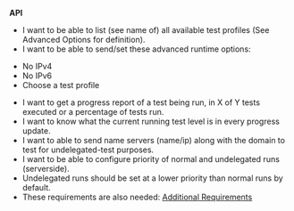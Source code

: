 **API**
* I want to be able to list (see name of) all available test profiles (See Advanced Options for definition).
* I want to be able to send/set these advanced runtime options:
 - No IPv4
 - No IPv6
 - Choose a test profile
* I want to get a progress report of a test being run, in X of Y tests executed or a percentage of tests run.
* I want to know what the current running test level is in every progress update.
* I want to able to send name servers (name/ip) along with the domain to test for undelegated-test purposes.
* I want to be able to configure priority of normal and undelegated runs (serverside).
* Undelegated runs should be set at a lower priority than normal runs by default.
* These requirements are also needed: [Additional Requirements](../../requirements/DNSCheck-Batch-Requirements.txt)


